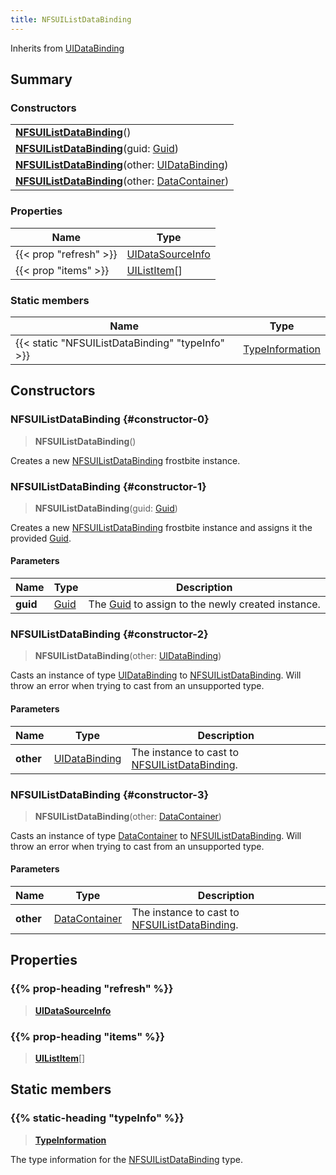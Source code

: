 ```yaml
---
title: NFSUIListDataBinding
---
```


Inherits from [UIDataBinding](/vext/ref/fb/uidatabinding)

## Summary

### Constructors

|  |
| --- |
| **[NFSUIListDataBinding](#constructor-0)**() |
| **[NFSUIListDataBinding](#constructor-1)**(guid: [Guid](/vext/ref/shared/type/guid)) |
| **[NFSUIListDataBinding](#constructor-2)**(other: [UIDataBinding](/vext/ref/fb/uidatabinding)) |
| **[NFSUIListDataBinding](#constructor-3)**(other: [DataContainer](/vext/ref/shared/type/datacontainer)) |

### Properties

| Name | Type |
| ---- | ---- |
| {{< prop "refresh" >}} | [UIDataSourceInfo](/vext/ref/fb/uidatasourceinfo) |
| {{< prop "items" >}} | [UIListItem](/vext/ref/fb/uilistitem)[] |

### Static members

| Name | Type |
| ---- | ---- |
| {{< static "NFSUIListDataBinding" "typeInfo" >}} | [TypeInformation](/vext/ref/shared/type/typeinformation) |

## Constructors

### NFSUIListDataBinding {#constructor-0}

> **NFSUIListDataBinding**()

Creates a new [NFSUIListDataBinding](/vext/ref/fb/nfsuilistdatabinding) frostbite instance.

### NFSUIListDataBinding {#constructor-1}

> **NFSUIListDataBinding**(guid: [Guid](/vext/ref/shared/type/guid))

Creates a new [NFSUIListDataBinding](/vext/ref/fb/nfsuilistdatabinding) frostbite instance and assigns it the provided [Guid](/vext/ref/shared/type/guid).

#### Parameters

| Name | Type | Description |
| ---- | ---- | ----------- |
| **guid** | [Guid](/vext/ref/shared/type/guid) | The [Guid](/vext/ref/shared/type/guid) to assign to the newly created instance. |

### NFSUIListDataBinding {#constructor-2}

> **NFSUIListDataBinding**(other: [UIDataBinding](/vext/ref/fb/uidatabinding))

Casts an instance of type [UIDataBinding](/vext/ref/fb/uidatabinding) to [NFSUIListDataBinding](/vext/ref/fb/nfsuilistdatabinding). Will throw an error when trying to cast from an unsupported type.

#### Parameters

| Name | Type | Description |
| ---- | ---- | ----------- |
| **other** | [UIDataBinding](/vext/ref/fb/uidatabinding) | The instance to cast to [NFSUIListDataBinding](/vext/ref/fb/nfsuilistdatabinding). |

### NFSUIListDataBinding {#constructor-3}

> **NFSUIListDataBinding**(other: [DataContainer](/vext/ref/shared/type/datacontainer))

Casts an instance of type [DataContainer](/vext/ref/shared/type/datacontainer) to [NFSUIListDataBinding](/vext/ref/fb/nfsuilistdatabinding). Will throw an error when trying to cast from an unsupported type.

#### Parameters

| Name | Type | Description |
| ---- | ---- | ----------- |
| **other** | [DataContainer](/vext/ref/shared/type/datacontainer) | The instance to cast to [NFSUIListDataBinding](/vext/ref/fb/nfsuilistdatabinding). |

## Properties

### {{% prop-heading "refresh" %}}

> **[UIDataSourceInfo](/vext/ref/fb/uidatasourceinfo)**

### {{% prop-heading "items" %}}

> **[UIListItem](/vext/ref/fb/uilistitem)**[]

## Static members

### {{% static-heading "typeInfo" %}}

> **[TypeInformation](/vext/ref/shared/type/typeinformation)**

The type information for the [NFSUIListDataBinding](/vext/ref/fb/nfsuilistdatabinding) type.

